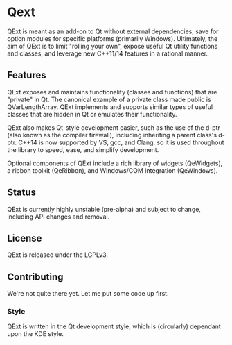 # Qext
QExt is meant as an add-on to Qt without external dependencies, save for option modules for specific platforms (primarily Windows). Ultimately, the aim of QExt is to limit "rolling your own", expose useful Qt utility functions and classes, and leverage new C++11/14 features in a rational manner.

## Features
QExt exposes and maintains functionality (classes and functions) that are "private" in Qt. The canonical example of a private class made public is QVarLengthArray. QExt implements and supports similar types of useful classes that are hidden in Qt or emulates their functionality.

QExt also makes Qt-style development easier, such as the use of the d-ptr (also known as the compiler firewall), including inheriting a parent class's d-ptr. C++14 is now supported by VS, gcc, and Clang, so it is used throughout the library to speed, ease, and simplify development.

Optional components of QExt include a rich library of widgets (QeWidgets), a ribbon toolkit (QeRibbon), and Windows/COM integration (QeWindows).

## Status
QExt is currently highly unstable (pre-alpha) and subject to change, including API changes and removal.

## License
QExt is released under the LGPLv3.

## Contributing
We're not quite there yet. Let me put some code up first.

### Style
QExt is written in the Qt development style, which is (circularly) dependant upon the KDE style.
